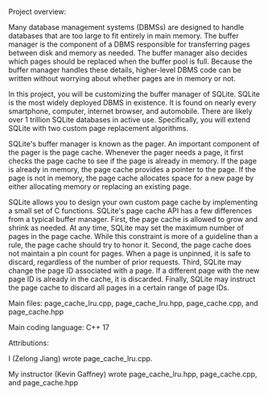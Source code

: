 Project overview:

Many database management systems (DBMSs) are designed to handle databases that are too large to fit entirely in main memory. The buffer manager is the component of a DBMS responsible for transferring pages between disk and memory as needed. The buffer manager also decides which pages should be replaced when the buffer pool is full. Because the buffer manager handles these details, higher-level DBMS code can be written without worrying about whether pages are in memory or not.

In this project, you will be customizing the buffer manager of SQLite. SQLite is the most widely deployed DBMS in existence. It is found on nearly every smartphone, computer, internet browser, and automobile. There are likely over 1 trillion SQLite databases in active use. Specifically, you will extend SQLite with two custom page replacement algorithms.

SQLite's buffer manager is known as the pager. An important component of the pager is the page cache. Whenever the pager needs a page, it first checks the page cache to see if the page is already in memory. If the page is already in memory, the page cache provides a pointer to the page. If the page is not in memory, the page cache allocates space for a new page by either allocating memory or replacing an existing page.

SQLite allows you to design your own custom page cache by implementing a small set of C functions. SQLite's page cache API has a few differences from a typical buffer manager. First, the page cache is allowed to grow and shrink as needed. At any time, SQLite may set the maximum number of pages in the page cache. While this constraint is more of a guideline than a rule, the page cache should try to honor it. Second, the page cache does not maintain a pin count for pages. When a page is unpinned, it is safe to discard, regardless of the number of prior requests. Third, SQLite may change the page ID associated with a page. If a different page with the new page ID is already in the cache, it is discarded. Finally, SQLite may instruct the page cache to discard all pages in a certain range of page IDs.

Main files:
page_cache_lru.cpp, page_cache_lru.hpp, page_cache.cpp, and page_cache.hpp

Main coding language: C++ 17

Attributions:

I (Zelong Jiang) wrote page_cache_lru.cpp.

My instructor (Kevin Gaffney) wrote page_cache_lru.hpp, page_cache.cpp, and page_cache.hpp
